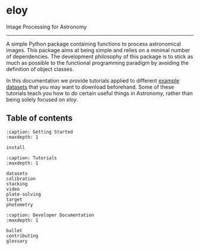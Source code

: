 # eloy

Image Processing for Astronomy

---

A simple Python package containing functions to process astronomical images. This package aims at being simple and relies on a minimal number of dependencies. The development philosophy of this package is to stick as much as possible to the functional programming paradigm by avoiding the definition of object classes.

In this documentation we provide tutorials applied to different [example datasets](datasets) that you may want to download beforehand. Some of these tutorials teach you how to do certain useful things in Astronomy, rather than being solely focused on *eloy*.

## Table of contents

```{toctree}
:caption: Getting Started
:maxdepth: 1

install
```

```{toctree}
:caption: Tutorials
:maxdepth: 1

datasets
calibration
stacking
video
plate-solving
target
photometry
```

```{toctree}
:caption: Developer Documentation
:maxdepth: 1

ballet
contributing
glossary

```